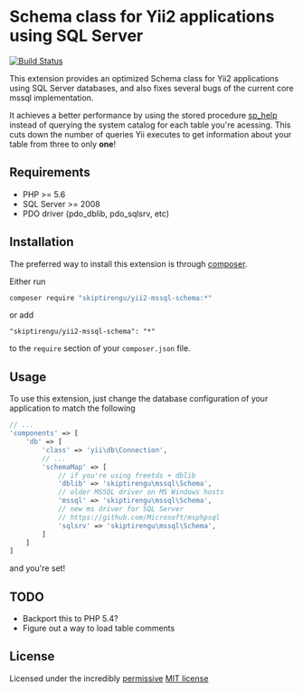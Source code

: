 # Schema class for Yii2 applications using SQL Server

[![Build Status](https://travis-ci.org/skiptirengu/yii2-mssql-schema.svg?branch=master)](https://travis-ci.org/skiptirengu/yii2-mssql-schema)

This extension provides an optimized Schema class for Yii2 applications using SQL Server databases, 
and also fixes several bugs of the current core mssql implementation.

It achieves a better performance by using the stored procedure [sp_help](https://docs.microsoft.com/en-us/sql/relational-databases/system-stored-procedures/sp-help-transact-sql) instead of querying the system catalog for each table you're acessing. This cuts down the number of queries Yii executes to get information about your table from three to only **one**!

Requirements
------------

+ PHP >= 5.6
+ SQL Server >= 2008
+ PDO driver (pdo_dblib, pdo_sqlsrv, etc)

Installation
------------

The preferred way to install this extension is through [composer](http://getcomposer.org/download/).

Either run
```bash
composer require "skiptirengu/yii2-mssql-schema:*"
```

or add 
```
"skiptirengu/yii2-mssql-schema": "*"
```

to the `require` section of your `composer.json` file.

Usage
-----

To use this extension, just change the database configuration of your application to match the following
```php
// ...
'components' => [
    'db' => [
        'class' => 'yii\db\Connection',
        // ...
        'schemaMap' => [
            // if you're using freetds + dblib
            'dblib' => 'skiptirengu\mssql\Schema',
            // older MSSQL driver on MS Windows hosts
            'mssql' => 'skiptirengu\mssql\Schema',
            // new ms driver for SQL Server
            // https://github.com/Microsoft/msphpsql
            'sqlsrv' => 'skiptirengu\mssql\Schema',
        ]
    ]
]
```

and you're set!

TODO
----
+ Backport this to PHP 5.4?
+ Figure out a way to load table comments

License
-------

Licensed under the incredibly [permissive](http://en.wikipedia.org/wiki/Permissive_free_software_licence) [MIT license](http://creativecommons.org/licenses/MIT/)
